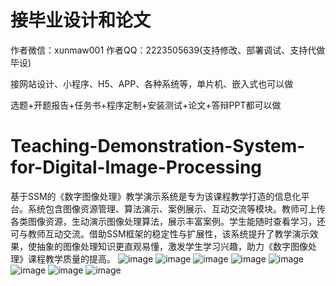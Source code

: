 # 接毕业设计和论文
作者微信：xunmaw001  作者QQ：2223505639(支持修改、部署调试、支持代做毕设)

接网站设计、小程序、H5、APP、各种系统等，单片机、嵌入式也可以做

选题+开题报告+任务书+程序定制+安装测试+论文+答辩PPT都可以做
# Teaching-Demonstration-System-for-Digital-Image-Processing
基于SSM的《数字图像处理》教学演示系统是专为该课程教学打造的信息化平台。系统包含图像资源管理、算法演示、案例展示、互动交流等模块。教师可上传各类图像资源，生动演示图像处理算法，展示丰富案例。学生能随时查看学习，还可与教师互动交流。借助SSM框架的稳定性与扩展性，该系统提升了教学演示效果，使抽象的图像处理知识更直观易懂，激发学生学习兴趣，助力《数字图像处理》课程教学质量的提高。
![image](https://github.com/user-attachments/assets/dbe7cf21-e00b-4c48-a168-a2a98f73ab69)
![image](https://github.com/user-attachments/assets/186b8b5a-0953-48c8-b3d0-fa786f974702)
![image](https://github.com/user-attachments/assets/1cc6a2fa-2d3e-4d90-aa80-711c57251c28)
![image](https://github.com/user-attachments/assets/c58c4b4b-1cfe-4b69-86dd-4016072d7093)
![image](https://github.com/user-attachments/assets/2e4d36d6-d300-429f-8dcd-437763582f8a)
![image](https://github.com/user-attachments/assets/2e2792eb-e1cf-47da-80d5-5b8eacccf4e7)
![image](https://github.com/user-attachments/assets/5af6b143-df22-46c5-b216-3d4e7144c04f)
![image](https://github.com/user-attachments/assets/fb423c01-b5ae-4f52-b8ed-df5b3a405edc)
